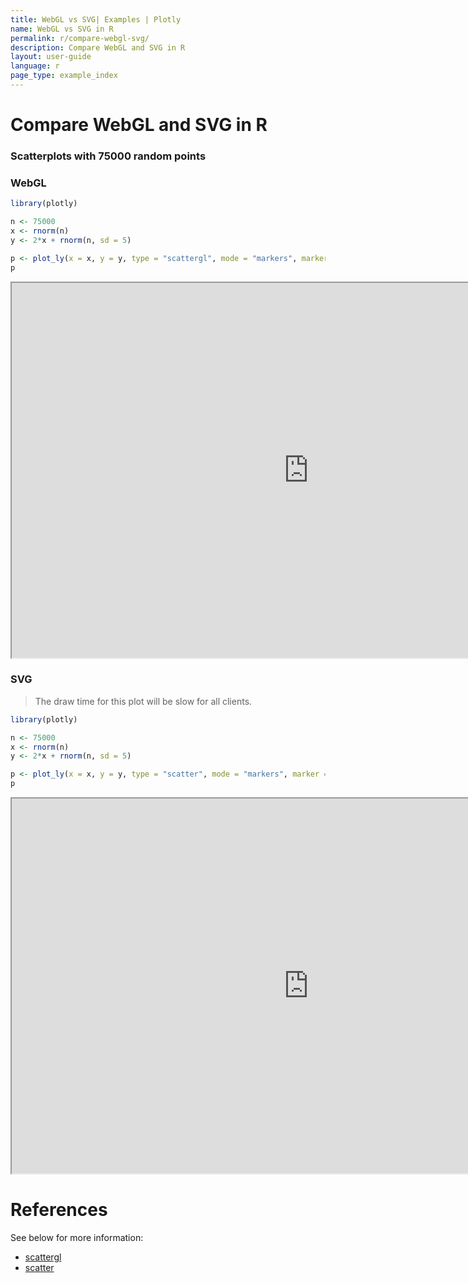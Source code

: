 ```yaml
---
title: WebGL vs SVG| Examples | Plotly
name: WebGL vs SVG in R
permalink: r/compare-webgl-svg/
description: Compare WebGL and SVG in R
layout: user-guide
language: r
page_type: example_index
---
```

# Compare WebGL and SVG in R

### Scatterplots with 75000 random points

### WebGL

```r
library(plotly)

n <- 75000
x <- rnorm(n)
y <- 2*x + rnorm(n, sd = 5)

p <- plot_ly(x = x, y = y, type = "scattergl", mode = "markers", marker = list(line = list(width = 2)))
p
```

<iframe src="https://plot.ly/~RPlotBot/2869"width="950" height="600px" scrolling="no" seamless="seamless"></iframe>

### SVG 
> The draw time for this plot will be slow for all clients.


```r
library(plotly)

n <- 75000
x <- rnorm(n)
y <- 2*x + rnorm(n, sd = 5)

p <- plot_ly(x = x, y = y, type = "scatter", mode = "markers", marker = list(line = list(width = 2)))
p
```

<iframe src="https://plot.ly/~RPlotBot/2871/y-vs-x/" width="950px" height="600px" scrolling="no" seamless="seamless"></iframe>

# References
See below for more information:

- [scattergl](https://plot.ly/r/reference/#scattergl)  
- [scatter](https://plot.ly/r/reference/#scatter)
